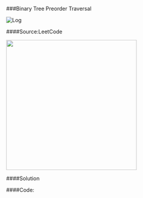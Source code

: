 ###Binary Tree Preorder Traversal


![Log](https://s21.postimg.org/ok6bjstkn/tree4.png)


####Source:LeetCode

<img src="https://s21.postimg.org/59amwtk53/order.png" width="350px"></img>

####Solution




####Code:
